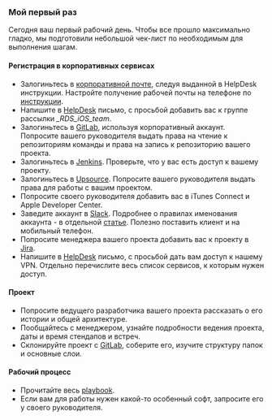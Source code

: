 ### Мой первый раз

Сегодня ваш первый рабочий день. Чтобы все прошло максимально гладко, мы подготовили небольшой чек-лист по необходимым для выполнения шагам.

#### Регистрация в корпоративных сервисах

- Залогиньтесь в [корпоративной почте](https://mail.rambler-co.ru), следуя выданной в HelpDesk инструкции. Настройте получение рабочей почты на телефоне по [инструкции](https://we.rambler-co.ru/docs/124/).
- Напишите в [HelpDesk](mailto://help@rambler-co.ru) письмо, с просьбой добавить вас к группе рассылки *_RDS_iOS_team*.
- Залогиньтесь в [GitLab](https://gitlab.rambler.ru/), используя корпоративный аккаунт. Попросите вашего руководителя выдать права на чтение к репозиториям команды и права на запись к репозиторию вашего проекта.
- Залогиньтесь в [Jenkins](http://ci.dev.rambler.ru/jenkins/). Проверьте, что у вас есть доступ к вашему проекту.
- Залогиньтесь в [Upsource](http://upsource.rambler-co.ru/). Попросите вашего руководителя выдать права для работы с вашим проектом.
- Попросите своего руководителя добавить вас в iTunes Connect и Apple Developer Center.
- Заведите аккаунт в [Slack](https://ramblercoteam.slack.com/). Подробнее о правилах именования аккаунта - в отдельной [статье](/processes/slack.md). Полезно поставить клиент и на мобильный телефон.
- Попросите менеджера вашего проекта добавить вас к проекту в [Jira](https://jira.rambler-co.ru/secure/Dashboard.jspa).
- Напишите в [HelpDesk](mailto://help@rambler-co.ru) письмо, с просьбой дать вам доступ к нашему VPN. Отдельно перечислите весь список сервисов, к которым нужен доступ.

#### Проект
- Попросите ведущего разработчика вашего проекта рассказать о его истории и общей архитектуре.
- Пообщайтесь с менеджером, узнайте подробности ведения проекта, даты и время стендапов и встреч.
- Склонируйте проект с [GitLab](https://gitlab.rambler.ru/), соберите его, изучите структуру папок и основные слои.

#### Рабочий процесс
- Прочитайте весь [playbook](https://github.com/rambler-ios/team).
- Если вам для работы нужен какой-то особенный софт, запросите его у своего руководителя.